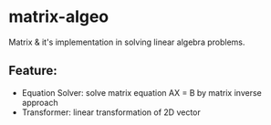 # matrix-algeo
Matrix & it's implementation in solving linear algebra problems.

## Feature:
- Equation Solver: solve matrix equation AX = B by matrix inverse approach
- Transformer: linear transformation of 2D vector
